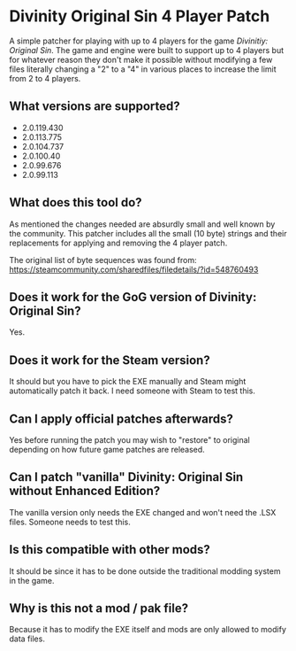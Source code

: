 
# Divinity Original Sin 4 Player Patch

A simple patcher for playing with up to 4 players for the game *Divinitiy: Original Sin*.
The game and engine were built to support up to 4 players but for whatever reason
they don't make it possible without modifying a few files literally changing a "2" to
a "4" in various places to increase the limit from 2 to 4 players.

## What versions are supported?

* 2.0.119.430
* 2.0.113.775
* 2.0.104.737
* 2.0.100.40
* 2.0.99.676
* 2.0.99.113

## What does this tool do?

As mentioned the changes needed are absurdly small and well known by the community. This patcher
includes all the small (10 byte) strings and their replacements for applying and removing
the 4 player patch.

The original list of byte sequences was found from:
  https://steamcommunity.com/sharedfiles/filedetails/?id=548760493

## Does it work for the GoG version of Divinity: Original Sin?

Yes.

## Does it work for the Steam version?

It should but you have to pick the EXE manually and Steam might automatically patch it back. I need
someone with Steam to test this.

## Can I apply official patches afterwards?

Yes before running the patch you may wish to "restore" to original depending on
how future game patches are released.

## Can I patch "vanilla" Divinity: Original Sin without Enhanced Edition?

The vanilla version only needs the EXE changed and won't need the .LSX files. Someone needs to test this.

## Is this compatible with other mods?

It should be since it has to be done outside the traditional modding system in the game.

## Why is this not a mod / pak file?

Because it has to modify the EXE itself and mods are only allowed to modify data files.
